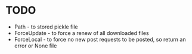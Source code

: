 # TODO

* Path - to stored pickle file
* ForceUpdate - to force a renew of all downloaded files
* ForceLocal - to force no new post requests to be posted, so return an error or None file
